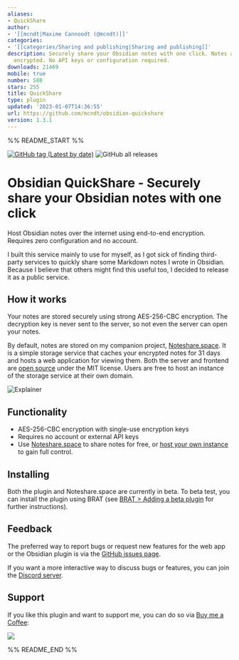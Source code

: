 ```yaml
---
aliases:
- QuickShare
author:
- '[[mcndt|Maxime Cannoodt (@mcndt)]]'
categories:
- '[[categories/Sharing and publishing|Sharing and publishing]]'
description: Securely share your Obsidian notes with one click. Notes are end-to-end
  encrypted. No API keys or configuration required.
downloads: 21469
mobile: true
number: 588
stars: 255
title: QuickShare
type: plugin
updated: '2023-01-07T14:36:55'
url: https://github.com/mcndt/obsidian-quickshare
version: 1.3.1
---
```


%% README_START %%

[![GitHub tag (Latest by date)](https://img.shields.io/github/v/tag/mcndt/obsidian-quickshare)](https://github.com/mcndt/obsidian-quickshare/releases) ![GitHub all releases](https://img.shields.io/github/downloads/mcndt/obsidian-quickshare/total)

# Obsidian QuickShare - Securely share your Obsidian notes with one click

Host Obsidian notes over the internet using end-to-end encryption. Requires zero configuration and no account.

I built this service mainly to use for myself, as I got sick of finding third-party services to quickly share some Markdown notes I wrote in Obsidian. Because I believe that others might find this useful too, I decided to release it as a public service.

## How it works

Your notes are stored securely using strong AES-256-CBC encryption. The decryption key is never sent to the server, so not even the server can open your notes.

By default, notes are stored on my companion project, [Noteshare.space](https://noteshare.space/). It is a simple storage service that caches your encrypted notes for 31 days and hosts a web application for viewing them. Both the server and frontend are [open source](https://github.com/mcndt/noteshare.space) under the MIT license. Users are free to host an instance of the storage service at their own domain.

![Explainer](https://raw.githubusercontent.com/mcndt/obsidian-quickshare/HEAD/img/explainer-img.png)
## Functionality

- AES-256-CBC encryption with single-use encryption keys
- Requires no account or external API keys
- Use [Noteshare.space](https://noteshare.space) to share notes for free, or [host your own instance](https://github.com/mcndt/noteshare.space#deployment) to gain full control.

## Installing

Both the plugin and Noteshare.space are currently in beta. To beta test, you can install the plugin using BRAT (see [BRAT > Adding a beta plugin](https://github.com/TfTHacker/obsidian42-brat#adding-a-beta-plugin) for further instructions).

## Feedback

The preferred way to report bugs or request new features for the web app or the Obsidian plugin is via the [GitHub issues page](https://github.com/mcndt/obsidian-quickshare/issues/new/choose).

If you want a more interactive way to discuss bugs or features, you can join the [Discord server](https://discord.gg/y3HqyGeABK).

## Support
If you like this plugin and want to support me, you can do so via [Buy me a Coffee](https://www.buymeacoffee.com/mcndt):

<a href="https://www.buymeacoffee.com/mcndt"><img src="https://img.buymeacoffee.com/button-api/?text=Buy me a coffee&emoji=&slug=mcndt&button_colour=5F7FFF&font_colour=ffffff&font_family=Inter&outline_colour=000000&coffee_colour=FFDD00"></a>


%% README_END %%
